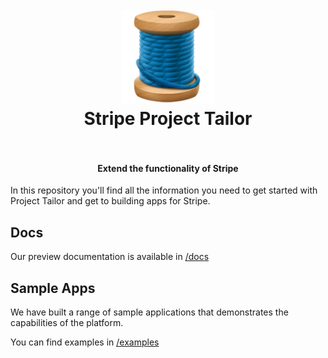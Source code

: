 <h1 align="center">
  <br>
    <img src="./docs/core/thread.png" alt="logo" width="150">
  <br>
  Stripe Project Tailor
  <br>
  <br>
</h1>

<h4 align="center">Extend the functionality of Stripe</h4>

In this repository you'll find all the information you need to get started with Project Tailor and get to building apps for Stripe.


## Docs

Our preview documentation is available in [/docs](./docs/README.md)

## Sample Apps

We have built a range of sample applications that demonstrates the capabilities of the platform. 

You can find examples in [/examples](/examples)
